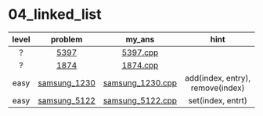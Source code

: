 # 04_linked_list
| level | problem | my_ans | hint |
| :--: | :--: | :--: | :--: |
| ? | [5397](https://www.acmicpc.net/problem/5397) | [5397.cpp](./5397/5397.cpp) |  |
| ? | [1874](https://www.acmicpc.net/problem/1874) | [1874.cpp](./1874/1874.cpp) |  |
| easy | [samsung_1230](https://swexpertacademy.com/main/solvingProblem/solvingProblem.do) | [samsung_1230.cpp](./samsung_1230/Main.java) | add(index, entry), remove(index) |
| easy | [samsung_5122](https://swexpertacademy.com/main/solvingProblem/solvingProblem.do) | [samsung_5122.cpp](./samsung_5122/Main.java) | set(index, entrt) |
